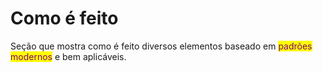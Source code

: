 # Como é feito

Seção que mostra como é feito diversos elementos baseado em <mark style="color:purple;">padrões modernos</mark> e bem aplicáveis.

